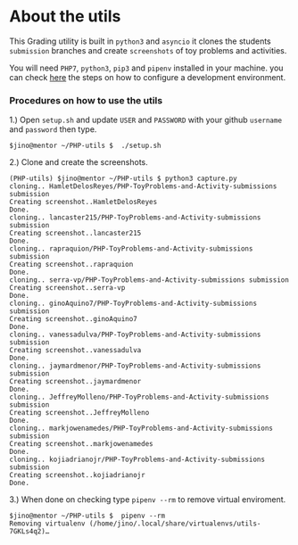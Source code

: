 # About the utils

This Grading utility is built in `python3` and `asyncio` it clones the students `submission` branches and create `screenshots` of toy problems and activities.

You will need `PHP7`, `python3`, `pip3` and `pipenv` installed in your machine. you can check [here](https://github.com/boomcamp/setup-pip-pipenv-django-admin-python3) the steps on how to configure a development environment.

### Procedures on how to use the utils

1.) Open `setup.sh` and update `USER` and `PASSWORD` with your github `username` and `password` then type.

```
$jino@mentor ~/PHP-utils $  ./setup.sh
```

2.) Clone and create the screenshots.

```
(PHP-utils) $jino@mentor ~/PHP-utils $ python3 capture.py
cloning.. HamletDelosReyes/PHP-ToyProblems-and-Activity-submissions submission
Creating screenshot..HamletDelosReyes
Done.
cloning.. lancaster215/PHP-ToyProblems-and-Activity-submissions submission
Creating screenshot..lancaster215
Done.
cloning.. rapraquion/PHP-ToyProblems-and-Activity-submissions submission
Creating screenshot..rapraquion
Done.
cloning.. serra-vp/PHP-ToyProblems-and-Activity-submissions submission
Creating screenshot..serra-vp
Done.
cloning.. ginoAquino7/PHP-ToyProblems-and-Activity-submissions submission
Creating screenshot..ginoAquino7
Done.
cloning.. vanessadulva/PHP-ToyProblems-and-Activity-submissions submission
Creating screenshot..vanessadulva
Done.
cloning.. jaymardmenor/PHP-ToyProblems-and-Activity-submissions submission
Creating screenshot..jaymardmenor
Done.
cloning.. JeffreyMolleno/PHP-ToyProblems-and-Activity-submissions submission
Creating screenshot..JeffreyMolleno
Done.
cloning.. markjowenamedes/PHP-ToyProblems-and-Activity-submissions submission
Creating screenshot..markjowenamedes
Done.
cloning.. kojiadrianojr/PHP-ToyProblems-and-Activity-submissions submission
Creating screenshot..kojiadrianojr
Done.
``` 

3.) When done on checking type `pipenv --rm` to remove virtual enviroment.

```
$jino@mentor ~/PHP-utils $  pipenv --rm
Removing virtualenv (/home/jino/.local/share/virtualenvs/utils-7GKLs4q2)…
```
